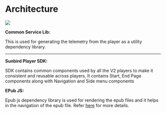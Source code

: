 # Architecture

![](../../../../../.gitbook/assets/EpubplayerArchitecture.png)

**Common Service Lib:**

This is used for generating the telemetry from the player as a utility dependency library.

****

**Sunbird Player SDK:**

SDK contains common components used by all the V2 players to make it consistent and reusable across players, It contains Start, End Page components along with Navigation and Side menu components



**EPub JS:**

Epub js dependency library is used for rendering the epub files and it helps in the navigation of the epub file. Refer [here](https://github.com/futurepress/epub.js/) for more details.
